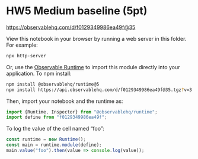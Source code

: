 # HW5 Medium baseline (5pt)

https://observablehq.com/d/f0129349986ea49f@35

View this notebook in your browser by running a web server in this folder. For
example:

~~~sh
npx http-server
~~~

Or, use the [Observable Runtime](https://github.com/observablehq/runtime) to
import this module directly into your application. To npm install:

~~~sh
npm install @observablehq/runtime@5
npm install https://api.observablehq.com/d/f0129349986ea49f@35.tgz?v=3
~~~

Then, import your notebook and the runtime as:

~~~js
import {Runtime, Inspector} from "@observablehq/runtime";
import define from "f0129349986ea49f";
~~~

To log the value of the cell named “foo”:

~~~js
const runtime = new Runtime();
const main = runtime.module(define);
main.value("foo").then(value => console.log(value));
~~~
